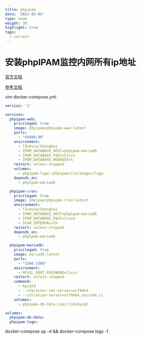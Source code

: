```yaml
---
title: phpipam
date: '2023-05-04'
type: book
weight: 30
highlight: true
tags:
  - current
---
```



# 安装phpIPAM监控内网所有ip地址

[官方文档](https://hub.docker.com/r/phpipam/phpipam-www)

[参考文档](https://zhuanlan.zhihu.com/p/573011083)

vim docker-compose.yml 

```YAML
version: '3'

services:
  phpipam-web:
    privileged: true
    image: phpipam/phpipam-www:latest
    ports:
      - "64080:80"
    environment:
      - TZ=Asia/Shanghai
      - IPAM_DATABASE_HOST=phpipam-mariadb
      - IPAM_DATABASE_PASS=Cisco
      - IPAM_DATABASE_WEBHOST=%
    restart: unless-stopped
    volumes:
      - phpipam-logo:/phpipam/css/images/logo
    depends_on:
      - phpipam-mariadb

  phpipam-cron:
    privileged: true 
    image: phpipam/phpipam-cron:latest
    environment:
      - TZ=Asia/Shanghai
      - IPAM_DATABASE_HOST=phpipam-mariadb
      - IPAM_DATABASE_PASS=Cisco
      - SCAN_INTERVAL=1h
    restart: unless-stopped
    depends_on:
      - phpipam-mariadb

  phpipam-mariadb:
    privileged: true 
    image: mariadb:latest
    ports:
      - "3306:3306" 
    environment:
      - MYSQL_ROOT_PASSWORD=Cisco
    restart: unless-stopped
    command:
      - mysqld
      - --character-set-server=utf8mb4
      - --collation-server=utf8mb4_unicode_ci
    volumes:
      - phpipam-db-data:/var/lib/mysql

volumes:
  phpipam-db-data:
  phpipam-logo:
```
docker-compose up -d && docker-compose logs -f


